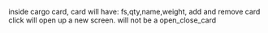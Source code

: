 inside cargo card, card will have: fs,qty,name,weight, add and remove
card click will open up a new screen.
will not be a open_close_card
